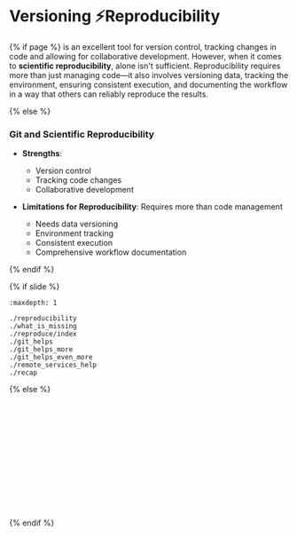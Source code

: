 # Versioning ⚡️Reproducibility
{% if page %}
<i class="fab fa-git"></i> is an excellent tool for version control, tracking changes in code and allowing for collaborative development.
However, when it comes to **scientific reproducibility**, <i class="fab fa-git"></i> alone isn't sufficient.
Reproducibility requires more than just managing code—it also involves versioning data, tracking the environment, ensuring consistent execution, and documenting the workflow in a way that others can reliably reproduce the results.

{% else %}

### Git and Scientific Reproducibility

- **<i class="fab fa-git"></i> Strengths**:
  - Version control
  - Tracking code changes
  - Collaborative development

- **Limitations for Reproducibility**: Requires more than code management
  - Needs data versioning
  - Environment tracking
  - Consistent execution
  - Comprehensive workflow documentation

{% endif %}

{% if slide %}
<!-- BUILDING THE SLIDES -->
```{toctree}
:maxdepth: 1

./reproducibility
./what_is_missing
./reproduce/index
./git_helps
./git_helps_more
./git_helps_even_more
./remote_services_help
./recap

```
{% else %}
<!-- BUILDING THE PAGES -->
```{include} ./reproducibility.md
```
```{include} ./what_is_missing.md
```
```{include} ./reproduce/index.md
```
```{include} ./reproduce/documentation.md
```
```{include} ./reproduce/data_availability.md
```
```{include} ./reproduce/workflow_doc.md
```
```{include} ./reproduce/config_settings.md
```
```{include} ./reproduce/dependencies.md
```
```{include} ./reproduce/transitive_dependencies.md
```
```{include} ./reproduce/exec_env.md
```
```{include} ./git_helps.md
```
```{include} ./git_helps_more.md
```
```{include} ./git_helps_even_more.md
```
```{include} ./remote_services_help.md
```
```{include} ./recap.md
```
{% endif %}
